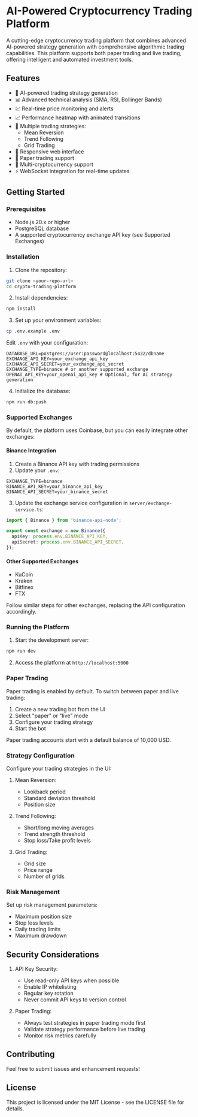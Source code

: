 # AI-Powered Cryptocurrency Trading Platform

A cutting-edge cryptocurrency trading platform that combines advanced AI-powered strategy generation with comprehensive algorithmic trading capabilities. This platform supports both paper trading and live trading, offering intelligent and automated investment tools.

## Features

- 🤖 AI-powered trading strategy generation
- 📊 Advanced technical analysis (SMA, RSI, Bollinger Bands)
- 💹 Real-time price monitoring and alerts
- 📈 Performance heatmap with animated transitions
- 🔄 Multiple trading strategies:
  - Mean Reversion
  - Trend Following
  - Grid Trading
- 📱 Responsive web interface
- 🧪 Paper trading support
- 💼 Multi-cryptocurrency support
- ⚡ WebSocket integration for real-time updates

## Getting Started

### Prerequisites

- Node.js 20.x or higher
- PostgreSQL database
- A supported cryptocurrency exchange API key (see Supported Exchanges)

### Installation

1. Clone the repository:
```bash
git clone <your-repo-url>
cd crypto-trading-platform
```

2. Install dependencies:
```bash
npm install
```

3. Set up your environment variables:
```bash
cp .env.example .env
```

Edit `.env` with your configuration:
```env
DATABASE_URL=postgres://user:password@localhost:5432/dbname
EXCHANGE_API_KEY=your_exchange_api_key
EXCHANGE_API_SECRET=your_exchange_api_secret
EXCHANGE_TYPE=binance # or another supported exchange
OPENAI_API_KEY=your_openai_api_key # Optional, for AI strategy generation
```

4. Initialize the database:
```bash
npm run db:push
```

### Supported Exchanges

By default, the platform uses Coinbase, but you can easily integrate other exchanges:

#### Binance Integration

1. Create a Binance API key with trading permissions
2. Update your `.env`:
```env
EXCHANGE_TYPE=binance
BINANCE_API_KEY=your_binance_api_key
BINANCE_API_SECRET=your_binance_secret
```
3. Update the exchange service configuration in `server/exchange-service.ts`:
```typescript
import { Binance } from 'binance-api-node';

export const exchange = new Binance({
  apiKey: process.env.BINANCE_API_KEY,
  apiSecret: process.env.BINANCE_API_SECRET,
});
```

#### Other Supported Exchanges

- KuCoin
- Kraken
- Bitfinex
- FTX

Follow similar steps for other exchanges, replacing the API configuration accordingly.

### Running the Platform

1. Start the development server:
```bash
npm run dev
```

2. Access the platform at `http://localhost:5000`

### Paper Trading

Paper trading is enabled by default. To switch between paper and live trading:

1. Create a new trading bot from the UI
2. Select "paper" or "live" mode
3. Configure your trading strategy
4. Start the bot

Paper trading accounts start with a default balance of 10,000 USD.

### Strategy Configuration

Configure your trading strategies in the UI:

1. Mean Reversion:
   - Lookback period
   - Standard deviation threshold
   - Position size

2. Trend Following:
   - Short/long moving averages
   - Trend strength threshold
   - Stop loss/Take profit levels

3. Grid Trading:
   - Grid size
   - Price range
   - Number of grids

### Risk Management

Set up risk management parameters:
- Maximum position size
- Stop loss levels
- Daily trading limits
- Maximum drawdown

## Security Considerations

1. API Key Security:
   - Use read-only API keys when possible
   - Enable IP whitelisting
   - Regular key rotation
   - Never commit API keys to version control

2. Paper Trading:
   - Always test strategies in paper trading mode first
   - Validate strategy performance before live trading
   - Monitor risk metrics carefully

## Contributing

Feel free to submit issues and enhancement requests!

## License

This project is licensed under the MIT License - see the LICENSE file for details.
